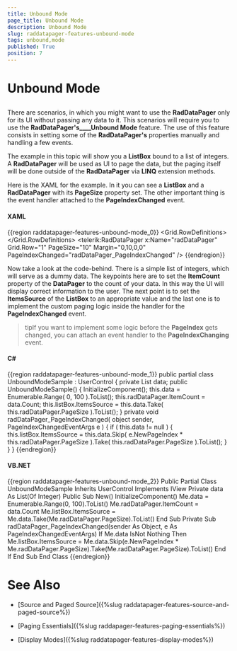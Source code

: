 ```yaml
---
title: Unbound Mode
page_title: Unbound Mode
description: Unbound Mode
slug: raddatapager-features-unbound-mode
tags: unbound,mode
published: True
position: 7
---
```


# Unbound Mode



## 

There are scenarios, in which you might want to use the __RadDataPager__ only for its UI without passing any data to it. This scenarios will require you to use the __RadDataPager's____Unbound Mode__ feature. The use of this feature consists in setting some of the __RadDataPager's__ properties manually and handling a few events.

The example in this topic will show you a __ListBox__ bound to a list of integers. A __RadDataPager__ will be used as UI to page the data, but the paging itself will be done outside of the __RadDataPager__ via __LINQ__ extension methods.

Here is the XAML for the example. In it you can see a __ListBox__ and a __RadDataPager__ with its __PageSize__ property set. The other important thing is the event handler attached to the __PageIndexChanged__ event.

#### __XAML__

{{region raddatapager-features-unbound-mode_0}}
	<Grid x:Name="LayoutRoot"
	        Background="White">
	    <Grid.RowDefinitions>
	        <RowDefinition />
	        <RowDefinition Height="Auto" />
	    </Grid.RowDefinitions>
	    <ListBox x:Name="listBox" />
	    <telerik:RadDataPager x:Name="radDataPager"
	                            Grid.Row="1"
	                            PageSize="10"
	                            Margin="0,10,0,0"
	                            PageIndexChanged="radDataPager_PageIndexChanged" />
	</Grid>
	{{endregion}}



Now take a look at the code-behind. There is a simple list of integers, which will serve as a dummy data. The keypoints here are to set the __ItemCount__ property of the __DataPager__ to the count of your data. In this way the UI will display correct information to the user. The next point is to set the __ItemsSource__ of the __ListBox__ to an appropriate value and the last one is to implement the custom paging logic inside the handler for the __PageIndexChanged__ event.

>tipIf you want to implement some logic before the __PageIndex__ gets changed, you can attach an event handler to the __PageIndexChanging__ event.

#### __C#__

{{region raddatapager-features-unbound-mode_1}}
	public partial class UnboundModeSample : UserControl
	{
	    private List<int> data;
	    public UnboundModeSample()
	    {
	        InitializeComponent();
	        this.data = Enumerable.Range( 0, 100 ).ToList();
	        this.radDataPager.ItemCount = data.Count;
	        this.listBox.ItemsSource = this.data.Take( this.radDataPager.PageSize ).ToList();
	    }
	    private void radDataPager_PageIndexChanged( object sender, PageIndexChangedEventArgs e )
	    {
	        if ( this.data != null )
	        {
	            this.listBox.ItemsSource = this.data.Skip( e.NewPageIndex * this.radDataPager.PageSize ).Take( this.radDataPager.PageSize ).ToList();
	        }
	    }
	}
	{{endregion}}



#### __VB.NET__

{{region raddatapager-features-unbound-mode_2}}
	Public Partial Class UnboundModeSample
	 Inherits UserControl
	 Implements IView
	 Private data As List(Of Integer)
	 Public Sub New()
	  InitializeComponent()
	  Me.data = Enumerable.Range(0, 100).ToList()
	  Me.radDataPager.ItemCount = data.Count
	  Me.listBox.ItemsSource = Me.data.Take(Me.radDataPager.PageSize).ToList()
	 End Sub
	 Private Sub radDataPager_PageIndexChanged(sender As Object, e As PageIndexChangedEventArgs)
	  If Me.data IsNot Nothing Then
	   Me.listBox.ItemsSource = Me.data.Skip(e.NewPageIndex * Me.radDataPager.PageSize).Take(Me.radDataPager.PageSize).ToList()
	  End If
	 End Sub
	End Class
	{{endregion}}



# See Also

 * [Source and Paged Source]({%slug raddatapager-features-source-and-paged-source%})

 * [Paging Essentials]({%slug raddapager-features-paging-essentials%})

 * [Display Modes]({%slug raddatapager-features-display-modes%})
